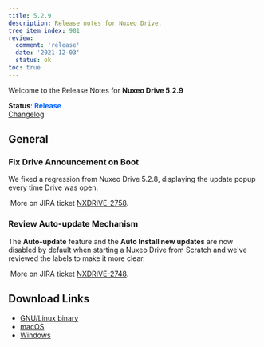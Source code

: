 ```yaml
---
title: 5.2.9
description: Release notes for Nuxeo Drive.
tree_item_index: 981
review:
  comment: 'release'
  date: '2021-12-03'
  status: ok
toc: true
---
```


Welcome to the Release Notes for **Nuxeo Drive 5.2.9**

**Status**: <font color="#0066ff">**Release**</font> </br>
<i class="fa fa-long-arrow-right" aria-hidden="true"></i> [Changelog](https://github.com/nuxeo/nuxeo-drive/blob/master/docs/changes/5.2.9.md)

## General

### Fix Drive Announcement on Boot

We fixed a regression from Nuxeo Drive 5.2.8, displaying the update popup every time Drive was open.

<i class="fa fa-long-arrow-right" aria-hidden="true"></i>&nbsp;More on JIRA ticket [NXDRIVE-2758](https://jira.nuxeo.com/browse/NXDRIVE-2758).

### Review Auto-update Mechanism

The **Auto-update** feature and the **Auto Install new updates** are now disabled by default when starting a Nuxeo Drive from Scratch and we've reviewed the labels to make it more clear.

<i class="fa fa-long-arrow-right" aria-hidden="true"></i>&nbsp;More on JIRA ticket [NXDRIVE-2748](https://jira.nuxeo.com/browse/NXDRIVE-2748).

## Download Links

- [GNU/Linux binary](https://community.nuxeo.com/static/drive-updates/release/nuxeo-drive-5.2.9-x86_64.AppImage)
- [macOS](https://community.nuxeo.com/static/drive-updates/release/nuxeo-drive-5.2.9.dmg)
- [Windows](https://community.nuxeo.com/static/drive-updates/release/nuxeo-drive-5.2.9.exe)
